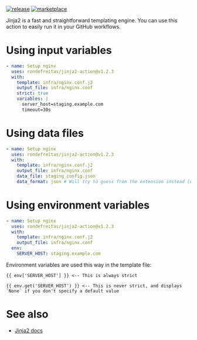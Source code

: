 [![release](https://img.shields.io/github/v/release/rondefreitas/jinja2-action?style=flat-square)](https://github.com/rondefreitas/jinja2-action/releases/latest)
[![marketplace](https://img.shields.io/badge/marketplace-jinja2--action-blue?logo=github&style=flat-square)](https://github.com/marketplace/actions/jinja2-ron-fork)

Jinja2 is a fast and straightforward templating engine. You can use this action
to easily run it in your GitHub workflows.


# Using input variables
```yml
- name: Setup nginx
  uses: rondefreitas/jinja2-action@v1.2.3
  with:
    template: infra/nginx.conf.j2
    output_file: infra/nginx.conf
    strict: true
    variables: |
      server_host=staging.example.com
      timeout=30s
```

# Using data files
```yml
- name: Setup nginx
  uses: rondefreitas/jinja2-action@v1.2.3
  with:
    template: infra/nginx.conf.j2
    output_file: infra/nginx.conf
    data_file: staging_config.json
    data_format: json # Will try to guess from the extension instead (unnecessary in this case)
```

# Using environment variables
```yml
- name: Setup nginx
  uses: rondefreitas/jinja2-action@v1.2.3
  with:
    template: infra/nginx.conf.j2
    output_file: infra/nginx.conf
  env:
    SERVER_HOST: staging.example.com
```

Environment variables are used this way in the template file:
```
{{ env['SERVER_HOST'] }} <-- This is always strict
```
```
{{ env.get('SERVER_HOST') }} <-- This is never strict, and displays `None` if you don't specify a default value
```

# See also
- [Jinja2 docs](https://jinja.palletsprojects.com/)
